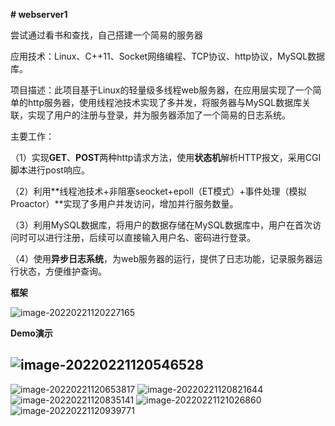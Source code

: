 **# webserver1**

尝试通过看书和查找，自己搭建一个简易的服务器



应用技术：Linux、C++11、Socket网络编程、TCP协议、http协议，MySQL数据库。

项目描述：此项目基于Linux的轻量级多线程web服务器，在应用层实现了一个简单的http服务器，使用线程池技术实现了多并发，将服务器与MySQL数据库关联，实现了用户的注册与登录，并为服务器添加了一个简易的日志系统。

主要工作：

（1）实现**GET**、**POST**两种http请求方法，使用**状态机**解析HTTP报文，采用CGI脚本进行post响应。

（2）利用**线程池技术+非阻塞seocket+epoll（ET模式）+事件处理（模拟Proactor）**实现了多用户并发访问，增加并行服务数量。

（3）利用MySQL数据库，将用户的数据存储在MySQL数据库中，用户在首次访问时可以进行注册，后续可以直接输入用户名、密码进行登录。

（4）使用**异步日志系统**，为web服务器的运行，提供了日志功能，记录服务器运行状态，方便维护查询。





**框架**



![image-20220221120227165](https://user-images.githubusercontent.com/69040952/154888565-b7b9f5a3-a43d-4256-b161-118740ef93da.png)




**Demo演示**

![image-20220221120546528](https://user-images.githubusercontent.com/69040952/154888804-05efd7e2-73bd-45ed-a9b1-38872ffb3782.png)
----------------------------------------------------------------------------------------------------------------------------------
![image-20220221120653817](https://user-images.githubusercontent.com/69040952/154888648-b9efd319-025c-4f62-addf-17ad2f57f1ae.png)
![image-20220221120821644](https://user-images.githubusercontent.com/69040952/154888665-a330289d-4ff0-4838-afe7-12ba52552a22.png)
![image-20220221120835141](https://user-images.githubusercontent.com/69040952/154888680-f154ea75-9fd4-404c-a9bf-40673ba0073d.png)
![image-20220221121026860](https://user-images.githubusercontent.com/69040952/154888698-64ebad88-267b-4822-87c5-f49becf0d585.png)
![image-20220221120939771](https://user-images.githubusercontent.com/69040952/154888712-2d762826-fb43-4f63-8987-18c26be85194.png)
